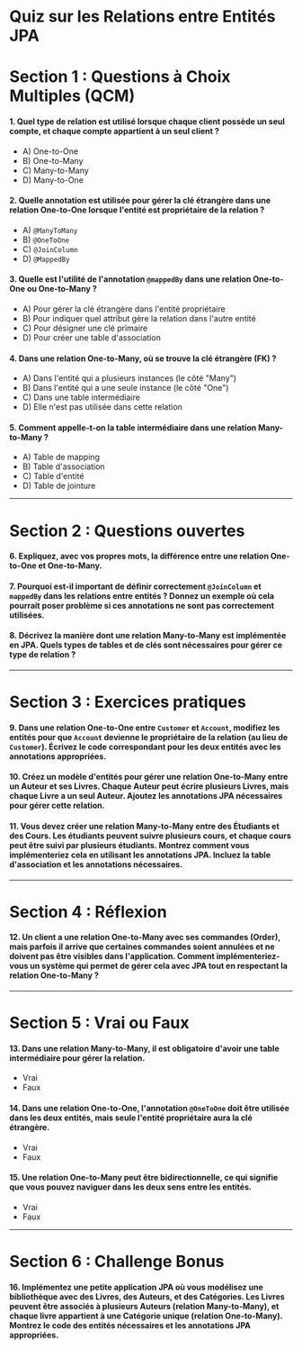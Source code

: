 # **Quiz sur les Relations entre Entités JPA**

# **Section 1 : Questions à Choix Multiples (QCM)**

#### 1. Quel type de relation est utilisé lorsque **chaque client** possède **un seul compte**, et **chaque compte** appartient à **un seul client** ?
- A) One-to-One
- B) One-to-Many
- C) Many-to-Many
- D) Many-to-One

#### 2. Quelle annotation est utilisée pour **gérer la clé étrangère** dans une relation **One-to-One** lorsque l'entité est **propriétaire de la relation** ?
- A) `@ManyToMany`
- B) `@OneToOne`
- C) `@JoinColumn`
- D) `@MappedBy`

#### 3. Quelle est l'utilité de l'annotation `@mappedBy` dans une relation **One-to-One** ou **One-to-Many** ?
- A) Pour gérer la clé étrangère dans l'entité propriétaire
- B) Pour indiquer quel attribut gère la relation dans l'autre entité
- C) Pour désigner une clé primaire
- D) Pour créer une table d'association

#### 4. Dans une relation **One-to-Many**, où se trouve la **clé étrangère (FK)** ?
- A) Dans l'entité qui a plusieurs instances (le côté "Many")
- B) Dans l'entité qui a une seule instance (le côté "One")
- C) Dans une table intermédiaire
- D) Elle n'est pas utilisée dans cette relation

#### 5. Comment appelle-t-on la table intermédiaire dans une relation **Many-to-Many** ?
- A) Table de mapping
- B) Table d'association
- C) Table d'entité
- D) Table de jointure

---

# **Section 2 : Questions ouvertes**

#### 6. Expliquez, avec vos propres mots, la différence entre une relation **One-to-One** et **One-to-Many**.

#### 7. Pourquoi est-il important de définir correctement **`@JoinColumn`** et **`mappedBy`** dans les relations entre entités ? Donnez un exemple où cela pourrait poser problème si ces annotations ne sont pas correctement utilisées.

#### 8. Décrivez la manière dont une relation **Many-to-Many** est implémentée en JPA. Quels types de tables et de clés sont nécessaires pour gérer ce type de relation ?

---

# **Section 3 : Exercices pratiques**

#### 9. Dans une relation **One-to-One** entre `Customer` et `Account`, modifiez les entités pour que **`Account`** devienne le propriétaire de la relation (au lieu de **`Customer`**). Écrivez le code correspondant pour les deux entités avec les annotations appropriées.

#### 10. Créez un modèle d'entités pour gérer une relation **One-to-Many** entre un **Auteur** et ses **Livres**. Chaque **Auteur** peut écrire plusieurs **Livres**, mais chaque **Livre** a un seul **Auteur**. Ajoutez les annotations JPA nécessaires pour gérer cette relation.

#### 11. Vous devez créer une relation **Many-to-Many** entre des **Étudiants** et des **Cours**. Les étudiants peuvent suivre plusieurs cours, et chaque cours peut être suivi par plusieurs étudiants. Montrez comment vous implémenteriez cela en utilisant les annotations JPA. Incluez la table d'association et les annotations nécessaires.

---

# **Section 4 : Réflexion**

#### 12. Un client a une relation **One-to-Many** avec ses commandes (**Order**), mais parfois il arrive que certaines commandes soient annulées et ne doivent pas être visibles dans l'application. Comment implémenteriez-vous un système qui permet de gérer cela avec JPA tout en respectant la relation **One-to-Many** ?

---

# **Section 5 : Vrai ou Faux**

#### 13. Dans une relation **Many-to-Many**, il est obligatoire d'avoir une table intermédiaire pour gérer la relation.  
- Vrai  
- Faux

#### 14. Dans une relation **One-to-One**, l'annotation `@OneToOne` doit être utilisée dans les deux entités, mais seule l'entité propriétaire aura la clé étrangère.  
- Vrai  
- Faux

#### 15. Une relation **One-to-Many** peut être bidirectionnelle, ce qui signifie que vous pouvez naviguer dans les deux sens entre les entités.  
- Vrai  
- Faux

---

# **Section 6 : Challenge Bonus**

#### 16. Implémentez une petite application JPA où vous modélisez une bibliothèque avec des **Livres**, des **Auteurs**, et des **Catégories**. Les **Livres** peuvent être associés à plusieurs **Auteurs** (relation **Many-to-Many**), et chaque livre appartient à une **Catégorie** unique (relation **One-to-Many**). Montrez le code des entités nécessaires et les annotations JPA appropriées.


